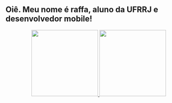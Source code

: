 ## Oiê. Meu nome é raffa, aluno da UFRRJ e desenvolvedor mobile!

<div align="center">
  <a href="https://github.com/Raffa-ccrj">
  <img height="180em" src="https://github-readme-stats.vercel.app/api?username=rafaballerini&show_icons=true&theme=dracula&include_all_commits=true&count_private=true"/>
  <img height="180em" src="https://github-readme-stats.vercel.app/api/top-langs/?username=rafaballerini&layout=compact&langs_count=7&theme=dracula"/>
</div>
